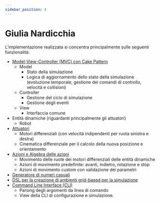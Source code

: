```yaml
---
sidebar_position: 4
---
```


# Giulia Nardicchia

L’implementazione realizzata si concentra principalmente sulle seguenti funzionalità:

- [Model-View-Controller (MVC) con Cake Pattern](mvc-implementation.md)
  - Model
    - Stato della simulazione
    - Logica di aggiornamento dello stato della simulazione (evoluzione temporale, gestione dei comandi di
      controllo, velocità e collisioni)
  - Controller
    - Gestione del ciclo di simulazione
    - Gestione degli eventi
  - View
    - Interfaccia comune
- Entità dinamiche (riguardanti principalmente gli attuatori)
    - Robot
- [Attuatori](./actuators.md)
    - Motori differenziali (con velocità indipendenti per ruota sinistra e destra)
    - Cinematica differenziale per il calcolo della nuova posizione e orientamento
- [Azioni e Algebra delle azioni](./action.md)
    - Movimento delle ruote dei motori differenziali delle entità dinamiche
    - Azioni di movimento predefinite: avanti, indietro, rotazione e stop
    - Azioni di movimento custom con validazione dei parametri
- [Generatore di numeri casuali](../../04-detailed-design/10-random-number-generator.md)
- [DSL per la creazione di ambienti grid-based per la simulazione](./dsl-environment-grid-based.md)
- [Command Line Interface (CLI)](./cli.md)
    - Parsing degli argomenti da linea di comando
    - View della CLI di configurazione e simulazione.